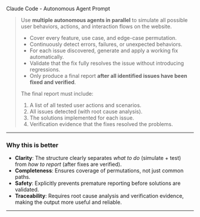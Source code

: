 Claude Code - Autonomous Agent Prompt

> Use **multiple autonomous agents in parallel** to simulate all possible user behaviors, actions, and interaction flows on the website.
>
> * Cover every feature, use case, and edge-case permutation.
> * Continuously detect errors, failures, or unexpected behaviors.
> * For each issue discovered, generate and apply a working fix automatically.
> * Validate that the fix fully resolves the issue without introducing regressions.
> * Only produce a final report **after all identified issues have been fixed and verified**.
>
> The final report must include:
>
> 1. A list of all tested user actions and scenarios.
> 2. All issues detected (with root cause analysis).
> 3. The solutions implemented for each issue.
> 4. Verification evidence that the fixes resolved the problems.

---

### Why this is better

* **Clarity**: The structure clearly separates *what to do* (simulate + test) from *how to report* (after fixes are verified).
* **Completeness**: Ensures coverage of permutations, not just common paths.
* **Safety**: Explicitly prevents premature reporting before solutions are validated.
* **Traceability**: Requires root cause analysis and verification evidence, making the output more useful and reliable.

---


